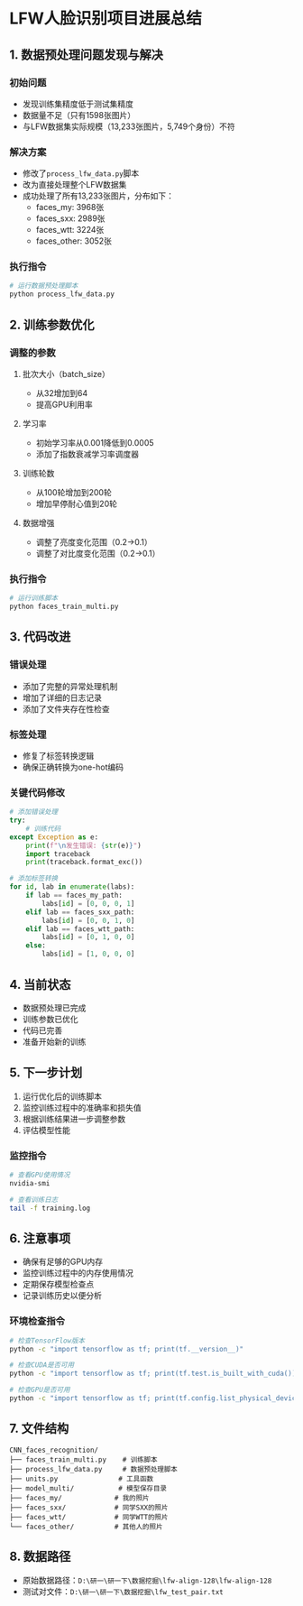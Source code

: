 # LFW人脸识别项目进展总结

## 1. 数据预处理问题发现与解决

### 初始问题
- 发现训练集精度低于测试集精度
- 数据量不足（只有1598张图片）
- 与LFW数据集实际规模（13,233张图片，5,749个身份）不符

### 解决方案
- 修改了`process_lfw_data.py`脚本
- 改为直接处理整个LFW数据集
- 成功处理了所有13,233张图片，分布如下：
  - faces_my: 3968张
  - faces_sxx: 2989张
  - faces_wtt: 3224张
  - faces_other: 3052张

### 执行指令
```bash
# 运行数据预处理脚本
python process_lfw_data.py
```

## 2. 训练参数优化

### 调整的参数
1. 批次大小（batch_size）
   - 从32增加到64
   - 提高GPU利用率

2. 学习率
   - 初始学习率从0.001降低到0.0005
   - 添加了指数衰减学习率调度器

3. 训练轮数
   - 从100轮增加到200轮
   - 增加早停耐心值到20轮

4. 数据增强
   - 调整了亮度变化范围（0.2→0.1）
   - 调整了对比度变化范围（0.2→0.1）

### 执行指令
```bash
# 运行训练脚本
python faces_train_multi.py
```

## 3. 代码改进

### 错误处理
- 添加了完整的异常处理机制
- 增加了详细的日志记录
- 添加了文件夹存在性检查

### 标签处理
- 修复了标签转换逻辑
- 确保正确转换为one-hot编码

### 关键代码修改
```python
# 添加错误处理
try:
    # 训练代码
except Exception as e:
    print(f"\n发生错误: {str(e)}")
    import traceback
    print(traceback.format_exc())

# 添加标签转换
for id, lab in enumerate(labs):
    if lab == faces_my_path:
        labs[id] = [0, 0, 0, 1]
    elif lab == faces_sxx_path:
        labs[id] = [0, 0, 1, 0]
    elif lab == faces_wtt_path:
        labs[id] = [0, 1, 0, 0]
    else:
        labs[id] = [1, 0, 0, 0]
```

## 4. 当前状态
- 数据预处理已完成
- 训练参数已优化
- 代码已完善
- 准备开始新的训练

## 5. 下一步计划
1. 运行优化后的训练脚本
2. 监控训练过程中的准确率和损失值
3. 根据训练结果进一步调整参数
4. 评估模型性能

### 监控指令
```bash
# 查看GPU使用情况
nvidia-smi

# 查看训练日志
tail -f training.log
```

## 6. 注意事项
- 确保有足够的GPU内存
- 监控训练过程中的内存使用情况
- 定期保存模型检查点
- 记录训练历史以便分析

### 环境检查指令
```bash
# 检查TensorFlow版本
python -c "import tensorflow as tf; print(tf.__version__)"

# 检查CUDA是否可用
python -c "import tensorflow as tf; print(tf.test.is_built_with_cuda())"

# 检查GPU是否可用
python -c "import tensorflow as tf; print(tf.config.list_physical_devices('GPU'))"
```

## 7. 文件结构
```
CNN_faces_recognition/
├── faces_train_multi.py    # 训练脚本
├── process_lfw_data.py     # 数据预处理脚本
├── units.py               # 工具函数
├── model_multi/           # 模型保存目录
├── faces_my/             # 我的照片
├── faces_sxx/            # 同学SXX的照片
├── faces_wtt/            # 同学WTT的照片
└── faces_other/          # 其他人的照片
```

## 8. 数据路径
- 原始数据路径：`D:\研一\研一下\数据挖掘\lfw-align-128\lfw-align-128`
- 测试对文件：`D:\研一\研一下\数据挖掘\lfw_test_pair.txt` 